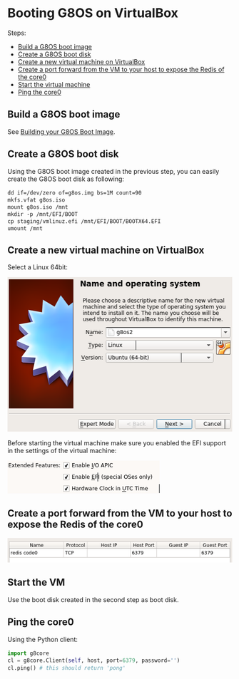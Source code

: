 # Booting G8OS on VirtualBox

Steps:

- [Build a G8OS boot image](#build-image)
- [Create a G8OS boot disk](#create-bootable)
- [Create a new virtual machine on VirtualBox](#create-vm)
- [Create a port forward from the VM to your host to expose the Redis of the core0](#create-portforward)
- [Start the virtual machine](#start-vm)
- [Ping the core0](#ping-core0)


<a id="build-image"></a>
## Build a G8OS boot image

See [Building your G8OS Boot Image](building/building.md).


<a id="create-bootable"></a>
## Create a G8OS boot disk

Using the G8OS boot image created in the previous step, you can easily create the G8OS boot disk as following:

```shell
dd if=/dev/zero of=g8os.img bs=1M count=90
mkfs.vfat g8os.iso
mount g8os.iso /mnt
mkdir -p /mnt/EFI/BOOT
cp staging/vmlinuz.efi /mnt/EFI/BOOT/BOOTX64.EFI
umount /mnt
```

<a id="create-vm"></a>
## Create a new virtual machine on VirtualBox  

Select a Linux 64bit:  

![create vm](images/create_vm.png)  

Before starting the virtual machine make sure you enabled the EFI support in the settings of the virtual machine:  

![create vm](images/enable_efi.png)  


<a id="create-portforward"></a>
## Create a port forward from the VM to your host to expose the Redis of the core0

![port forward](images/portforward.png)

<a id="start-vm"></a>
## Start the VM

Use the boot disk created in the second step as boot disk.

<a id="ping-core0"></a>
## Ping the core0

Using the Python client:

```python
import g8core
cl = g8core.Client(self, host, port=6379, password='')
cl.ping() # this should return 'pong'
```
